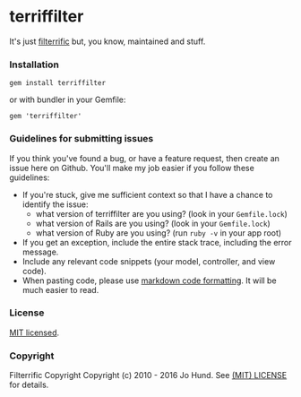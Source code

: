 terriffilter
===========

It's just [filterrific](https://github.com/jhund/filterrific) but, you know, maintained and stuff.

### Installation

`gem install terriffilter`

or with bundler in your Gemfile:

`gem 'terriffilter'`

### Guidelines for submitting issues

If you think you've found a bug, or have a feature request, then create an issue here on Github. You'll make my job easier if you follow these guidelines:

* If you're stuck, give me sufficient context so that I have a chance to identify the issue:
    * what version of terriffilter are you using? (look in your `Gemfile.lock`)
    * what version of Rails are you using? (look in your `Gemfile.lock`)
    * what version of Ruby are you using? (run `ruby -v` in your app root)
* If you get an exception, include the entire stack trace, including the error message.
* Include any relevant code snippets (your model, controller, and view code).
* When pasting code, please use [markdown code formatting](https://help.github.com/articles/github-flavored-markdown/#fenced-code-blocks). It will be much easier to read.

### License

[MIT licensed](https://github.com/jhund/terriffilter/blob/master/MIT-LICENSE).

### Copyright

Filterrific Copyright
Copyright (c) 2010 - 2016 Jo Hund. See [(MIT) LICENSE](https://github.com/jhund/filterrific/blob/master/MIT-LICENSE) for details.
